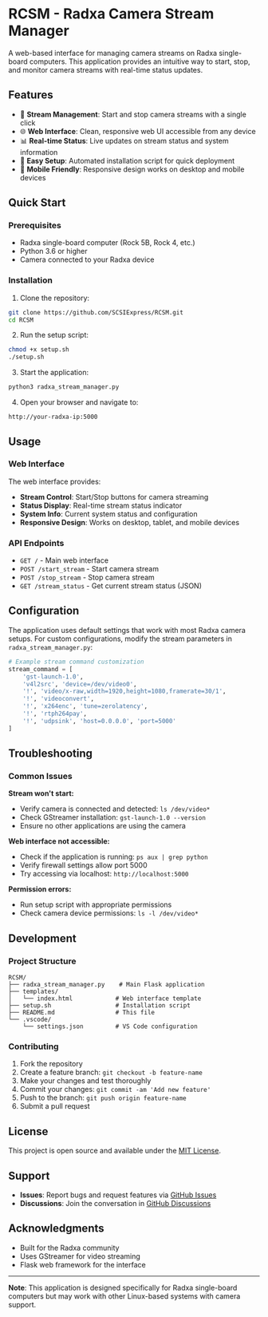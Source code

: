 # RCSM - Radxa Camera Stream Manager

A web-based interface for managing camera streams on Radxa single-board computers. This application provides an intuitive way to start, stop, and monitor camera streams with real-time status updates.

## Features

- 🎥 **Stream Management**: Start and stop camera streams with a single click
- 🌐 **Web Interface**: Clean, responsive web UI accessible from any device
- 📊 **Real-time Status**: Live updates on stream status and system information
- 🔧 **Easy Setup**: Automated installation script for quick deployment
- 📱 **Mobile Friendly**: Responsive design works on desktop and mobile devices

## Quick Start

### Prerequisites

- Radxa single-board computer (Rock 5B, Rock 4, etc.)
- Python 3.6 or higher
- Camera connected to your Radxa device

### Installation

1. Clone the repository:
```bash
git clone https://github.com/SCSIExpress/RCSM.git
cd RCSM
```

2. Run the setup script:
```bash
chmod +x setup.sh
./setup.sh
```

3. Start the application:
```bash
python3 radxa_stream_manager.py
```

4. Open your browser and navigate to:
```
http://your-radxa-ip:5000
```

## Usage

### Web Interface

The web interface provides:

- **Stream Control**: Start/Stop buttons for camera streaming
- **Status Display**: Real-time stream status indicator
- **System Info**: Current system status and configuration
- **Responsive Design**: Works on desktop, tablet, and mobile devices

### API Endpoints

- `GET /` - Main web interface
- `POST /start_stream` - Start camera stream
- `POST /stop_stream` - Stop camera stream
- `GET /stream_status` - Get current stream status (JSON)

## Configuration

The application uses default settings that work with most Radxa camera setups. For custom configurations, modify the stream parameters in `radxa_stream_manager.py`:

```python
# Example stream command customization
stream_command = [
    'gst-launch-1.0',
    'v4l2src', 'device=/dev/video0',
    '!', 'video/x-raw,width=1920,height=1080,framerate=30/1',
    '!', 'videoconvert',
    '!', 'x264enc', 'tune=zerolatency',
    '!', 'rtph264pay',
    '!', 'udpsink', 'host=0.0.0.0', 'port=5000'
]
```

## Troubleshooting

### Common Issues

**Stream won't start:**
- Verify camera is connected and detected: `ls /dev/video*`
- Check GStreamer installation: `gst-launch-1.0 --version`
- Ensure no other applications are using the camera

**Web interface not accessible:**
- Check if the application is running: `ps aux | grep python`
- Verify firewall settings allow port 5000
- Try accessing via localhost: `http://localhost:5000`

**Permission errors:**
- Run setup script with appropriate permissions
- Check camera device permissions: `ls -l /dev/video*`

## Development

### Project Structure

```
RCSM/
├── radxa_stream_manager.py    # Main Flask application
├── templates/
│   └── index.html            # Web interface template
├── setup.sh                  # Installation script
├── README.md                 # This file
└── .vscode/
    └── settings.json         # VS Code configuration
```

### Contributing

1. Fork the repository
2. Create a feature branch: `git checkout -b feature-name`
3. Make your changes and test thoroughly
4. Commit your changes: `git commit -am 'Add new feature'`
5. Push to the branch: `git push origin feature-name`
6. Submit a pull request

## License

This project is open source and available under the [MIT License](LICENSE).

## Support

- **Issues**: Report bugs and request features via [GitHub Issues](https://github.com/SCSIExpress/RCSM/issues)
- **Discussions**: Join the conversation in [GitHub Discussions](https://github.com/SCSIExpress/RCSM/discussions)

## Acknowledgments

- Built for the Radxa community
- Uses GStreamer for video streaming
- Flask web framework for the interface

---

**Note**: This application is designed specifically for Radxa single-board computers but may work with other Linux-based systems with camera support.